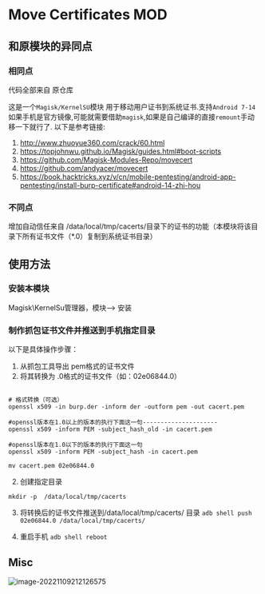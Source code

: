 # Move Certificates MOD

## 和原模块的异同点

### 相同点

代码全部来自 原仓库

这是一个`Magisk/KernelSU`模块 用于移动用户证书到系统证书.支持`Android 7-14`
如果手机是官方镜像,可能就需要借助`magisk`,如果是自己编译的直接`remount`手动移一下就行了.
以下是参考链接:
1. http://www.zhuoyue360.com/crack/60.html
2. https://topjohnwu.github.io/Magisk/guides.html#boot-scripts
3. https://github.com/Magisk-Modules-Repo/movecert
4. https://github.com/andyacer/movecert
5. https://book.hacktricks.xyz/v/cn/mobile-pentesting/android-app-pentesting/install-burp-certificate#android-14-zhi-hou 

### 不同点
增加自动信任来自 /data/local/tmp/cacerts/目录下的证书的功能（本模块将该目录下所有证书文件（*.0）复制到系统证书目录）

## 使用方法

### 安装本模块
Magisk\KernelSu管理器，模块--> 安装

### 制作抓包证书文件并推送到手机指定目录

以下是具体操作步骤：

1. 从抓包工具导出 pem格式的证书文件
2. 将其转换为 .0格式的证书文件（如：02e06844.0）
```shell

# 格式转换（可选）
openssl x509 -in burp.der -inform der -outform pem -out cacert.pem

#openssl版本在1.0以上的版本的执行下面这一句---------------------
openssl x509 -inform PEM -subject_hash_old -in cacert.pem

#openssl版本在1.0以下的版本的执行下面这一句
openssl x509 -inform PEM -subject_hash -in cacert.pem

mv cacert.pem 02e06844.0

```
2. 创建指定目录
```shell
mkdir -p  /data/local/tmp/cacerts
```
3. 将转换后的证书文件推送到/data/local/tmp/cacerts/ 目录
   `adb shell push 02e06844.0 /data/local/tmp/cacerts/`

4. 重启手机
   `adb shell reboot`

## Misc

![image-20221109212126575](README.assets/image-20221109212126575.png)
